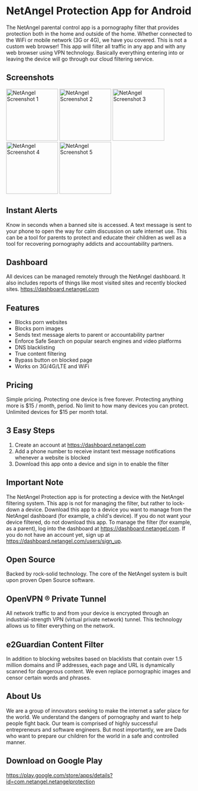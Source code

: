 # NetAngel Protection App for Android

The NetAngel parental control app is a pornography filter that provides protection both in the home and outside of the home. Whether connected to the WiFi or mobile network (3G or 4G), we have you covered. This is not a custom web browser! This app will filter all traffic in any app and with any web browser using VPN technology. Basically everything entering into or leaving the device will go through our cloud filtering service.

## Screenshots

<img alt="NetAngel Screenshot 1" src="https://lh3.googleusercontent.com/12NtxCIPSqVDNQeu8YadNHaUIYQu5q1ru3n-ixji1m2kssdJV7IIMF-zcOmLVhCXhg=h900-rw" width="140px"> <img alt="NetAngel Screenshot 2" src="https://lh3.googleusercontent.com/qR-1cyyxc-_qKyF1KSpR6h7csoyIY85YCxLUXx_dlORN8Zn3B2F3ZLw6ECq8JT3Ynw=h900-rw" width="140px"> <img alt="NetAngel Screenshot 3" src="https://lh3.googleusercontent.com/AaqxG5YFOj1wTosx-akaH_RyOUga4L3_WL6VxuKfRYTVQb5EAhlP060RJFPhZax1N48=h900-rw" width="140px"> <img alt="NetAngel Screenshot 4" src="https://lh3.googleusercontent.com/VVfsyGpMmKiHuotHBJoVtfC7_TewrwubIeW07aW9qlOmaYU2H9HbaZvykR-8UIK75DM=h900-rw" width="140px"> <img alt="NetAngel Screenshot 5" src="https://lh3.googleusercontent.com/a15yNUOLv9Y4whRXJkWCOvmIuGuXgkSPmZuYrnJvaVK9Z0D5uI_7I6dMoyNxKlmM-FA=h900-rw" width="140px">

## Instant Alerts

Know in seconds when a banned site is accessed. A text message is sent to your phone to open the way for calm discussion on safe internet use. This can be a tool for parents to protect and educate their children as well as a tool for recovering pornography addicts and accountability partners.

## Dashboard

All devices can be managed remotely through the NetAngel dashboard. It also includes reports of things like most visited sites and recently blocked sites. https://dashboard.netangel.com

## Features

- Blocks porn websites
- Blocks porn images
- Sends text message alerts to parent or accountability partner
- Enforce Safe Search on popular search engines and video platforms
- DNS blacklisting
- True content filtering
- Bypass button on blocked page
- Works on 3G/4G/LTE and WiFi

## Pricing

Simple pricing. Protecting one device is free forever. Protecting anything more is $15 / month, period. No limit to how many devices you can protect. Unlimited devices for $15 per month total.

## 3 Easy Steps

1. Create an account at https://dashboard.netangel.com
2. Add a phone number to receive instant text message notifications whenever a website is blocked
3. Download this app onto a device and sign in to enable the filter

## Important Note

The NetAngel Protection app is for protecting a device with the NetAngel filtering system. This app is not for managing the filter, but rather to lock-down a device. Download this app to a device you want to manage from the NetAngel dashboard (for example, a child's device). If you do not want your device filtered, do not download this app. To manage the filter (for example, as a parent), log into the dashboard at https://dashboard.netangel.com. If you do not have an account yet, sign up at https://dashboard.netangel.com/users/sign_up.

## Open Source

Backed by rock-solid technology. The core of the NetAngel system is built upon proven Open Source software.

## OpenVPN ® Private Tunnel

All network traffic to and from your device is encrypted through an industrial-strength VPN (virtual private network) tunnel. This technology allows us to filter everything on the network.

## e2Guardian Content Filter

In addition to blocking websites based on blacklists that contain over 1.5 million domains and IP addresses, each page and URL is dynamically scanned for dangerous content. We even replace pornographic images and censor certain words and phrases.

## About Us

We are a group of innovators seeking to make the internet a safer place for the world. We understand the dangers of pornography and want to help people fight back. Our team is comprised of highly successful entrepreneurs and software engineers. But most importantly, we are Dads who want to prepare our children for the world in a safe and controlled manner.

## Download on Google Play

https://play.google.com/store/apps/details?id=com.netangel.netangelprotection
